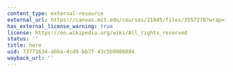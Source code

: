 ```yaml
---
content_type: external-resource
external_url: https://canvas.mit.edu/courses/21845/files/3557278?wrap=1
has_external_license_warning: true
license: https://en.wikipedia.org/wiki/All_rights_reserved
status: ''
title: here
uid: 73771634-abba-4cd9-bb7f-43c5b9986884
wayback_url: ''
---
```

